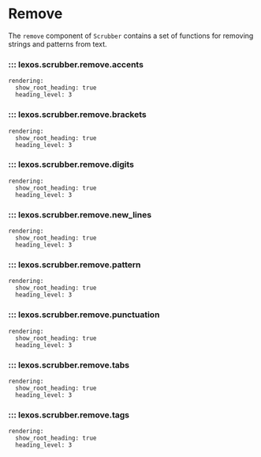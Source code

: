 # Remove

The `remove` component of `Scrubber` contains a set of functions for removing strings and patterns from text.

### ::: lexos.scrubber.remove.accents
    rendering:
      show_root_heading: true
      heading_level: 3

### ::: lexos.scrubber.remove.brackets
    rendering:
      show_root_heading: true
      heading_level: 3

### ::: lexos.scrubber.remove.digits
    rendering:
      show_root_heading: true
      heading_level: 3

### ::: lexos.scrubber.remove.new_lines
    rendering:
      show_root_heading: true
      heading_level: 3

### ::: lexos.scrubber.remove.pattern
    rendering:
      show_root_heading: true
      heading_level: 3

### ::: lexos.scrubber.remove.punctuation
    rendering:
      show_root_heading: true
      heading_level: 3

### ::: lexos.scrubber.remove.tabs
    rendering:
      show_root_heading: true
      heading_level: 3

### ::: lexos.scrubber.remove.tags
    rendering:
      show_root_heading: true
      heading_level: 3
